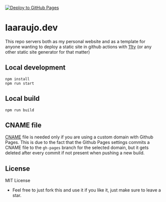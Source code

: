 [![Deploy to GitHub Pages](https://github.com/laaraujo/lautaro.dev/actions/workflows/gh-pages-deploy.yml/badge.svg?branch=main)](https://github.com/laaraujo/lautaro.dev/actions/workflows/gh-pages-deploy.yml)

# laaraujo.dev

This repo servers both as my personal website and as a template for anyone wanting to deploy a static site in github actions with [11ty](https://www.11ty.dev/) (or any other static site generator for that matter)

## Local development
```
npm install
npm run start
```

## Local build
```
npm run build
```

## CNAME file
[CNAME](./CNAME) file is needed only if you are using a custom domain with Github Pages. This is due to the fact that the Github Pages settings commits a CNAME file to the `gh-pages` branch for the selected domain, but it gets deleted after every commit if not present when pushing a new build.

## License
MIT License

* Feel free to just fork this and use it if you like it, just make sure to leave a star.
